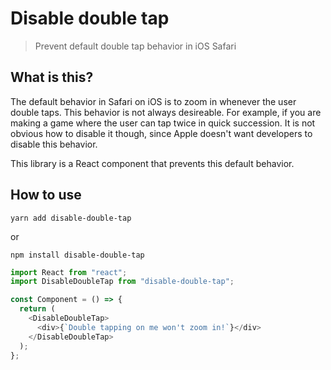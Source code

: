 # Disable double tap

> Prevent default double tap behavior in iOS Safari

## What is this?

The default behavior in Safari on iOS is to zoom in whenever the user double taps. This behavior is not always desireable. For example, if you are making a game where the user can tap twice in quick succession. It is not obvious how to disable it though, since Apple doesn't want developers to disable this behavior.

This library is a React component that prevents this default behavior.

## How to use

`yarn add disable-double-tap`

or

`npm install disable-double-tap`

```js
import React from "react";
import DisableDoubleTap from "disable-double-tap";

const Component = () => {
  return (
    <DisableDoubleTap>
      <div>{`Double tapping on me won't zoom in!`}</div>
    </DisableDoubleTap>
  );
};
```
